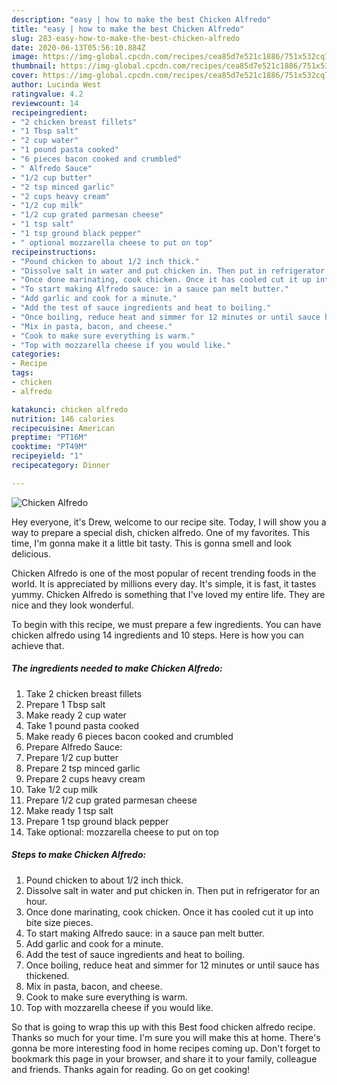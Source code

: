 ```yaml
---
description: "easy | how to make the best Chicken Alfredo"
title: "easy | how to make the best Chicken Alfredo"
slug: 283-easy-how-to-make-the-best-chicken-alfredo
date: 2020-06-13T05:56:10.884Z
image: https://img-global.cpcdn.com/recipes/cea85d7e521c1886/751x532cq70/chicken-alfredo-recipe-main-photo.jpg
thumbnail: https://img-global.cpcdn.com/recipes/cea85d7e521c1886/751x532cq70/chicken-alfredo-recipe-main-photo.jpg
cover: https://img-global.cpcdn.com/recipes/cea85d7e521c1886/751x532cq70/chicken-alfredo-recipe-main-photo.jpg
author: Lucinda West
ratingvalue: 4.2
reviewcount: 14
recipeingredient:
- "2 chicken breast fillets"
- "1 Tbsp salt"
- "2 cup water"
- "1 pound pasta cooked"
- "6 pieces bacon cooked and crumbled"
- " Alfredo Sauce"
- "1/2 cup butter"
- "2 tsp minced garlic"
- "2 cups heavy cream"
- "1/2 cup milk"
- "1/2 cup grated parmesan cheese"
- "1 tsp salt"
- "1 tsp ground black pepper"
- " optional mozzarella cheese to put on top"
recipeinstructions:
- "Pound chicken to about 1/2 inch thick."
- "Dissolve salt in water and put chicken in. Then put in refrigerator for an hour."
- "Once done marinating, cook chicken. Once it has cooled cut it up into bite size pieces."
- "To start making Alfredo sauce: in a sauce pan melt butter."
- "Add garlic and cook for a minute."
- "Add the test of sauce ingredients and heat to boiling."
- "Once boiling, reduce heat and simmer for 12 minutes or until sauce has thickened."
- "Mix in pasta, bacon, and cheese."
- "Cook to make sure everything is warm."
- "Top with mozzarella cheese if you would like."
categories:
- Recipe
tags:
- chicken
- alfredo

katakunci: chicken alfredo 
nutrition: 146 calories
recipecuisine: American
preptime: "PT16M"
cooktime: "PT49M"
recipeyield: "1"
recipecategory: Dinner

---
```



![Chicken Alfredo](https://img-global.cpcdn.com/recipes/cea85d7e521c1886/751x532cq70/chicken-alfredo-recipe-main-photo.jpg)

Hey everyone, it's Drew, welcome to our recipe site. Today, I will show you a way to prepare a special dish, chicken alfredo. One of my favorites. This time, I'm gonna make it a little bit tasty. This is gonna smell and look delicious.



Chicken Alfredo is one of the most popular of recent trending foods in the world. It is appreciated by millions every day. It's simple, it is fast, it tastes yummy. Chicken Alfredo is something that I've loved my entire life. They are nice and they look wonderful.


To begin with this recipe, we must prepare a few ingredients. You can have chicken alfredo using 14 ingredients and 10 steps. Here is how you can achieve that.

<!--inarticleads1-->

##### The ingredients needed to make Chicken Alfredo:

1. Take 2 chicken breast fillets
1. Prepare 1 Tbsp salt
1. Make ready 2 cup water
1. Take 1 pound pasta cooked
1. Make ready 6 pieces bacon cooked and crumbled
1. Prepare  Alfredo Sauce:
1. Prepare 1/2 cup butter
1. Prepare 2 tsp minced garlic
1. Prepare 2 cups heavy cream
1. Take 1/2 cup milk
1. Prepare 1/2 cup grated parmesan cheese
1. Make ready 1 tsp salt
1. Prepare 1 tsp ground black pepper
1. Take  optional: mozzarella cheese to put on top




<!--inarticleads2-->

##### Steps to make Chicken Alfredo:

1. Pound chicken to about 1/2 inch thick.
1. Dissolve salt in water and put chicken in. Then put in refrigerator for an hour.
1. Once done marinating, cook chicken. Once it has cooled cut it up into bite size pieces.
1. To start making Alfredo sauce: in a sauce pan melt butter.
1. Add garlic and cook for a minute.
1. Add the test of sauce ingredients and heat to boiling.
1. Once boiling, reduce heat and simmer for 12 minutes or until sauce has thickened.
1. Mix in pasta, bacon, and cheese.
1. Cook to make sure everything is warm.
1. Top with mozzarella cheese if you would like.




So that is going to wrap this up with this Best food chicken alfredo recipe. Thanks so much for your time. I'm sure you will make this at home. There's gonna be more interesting food in home recipes coming up. Don't forget to bookmark this page in your browser, and share it to your family, colleague and friends. Thanks again for reading. Go on get cooking!
